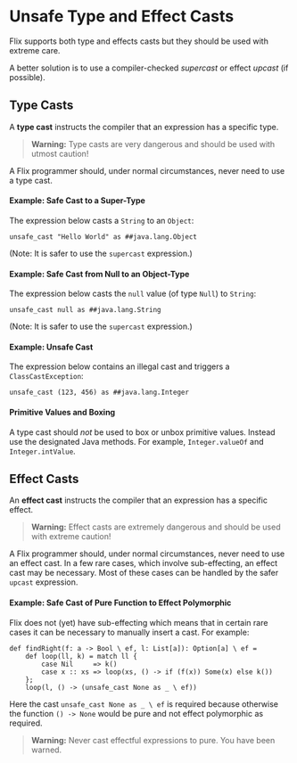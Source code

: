 # Unsafe Type and Effect Casts

Flix supports both type and effects casts but they should be used with extreme
care.

A better solution is to use a compiler-checked _supercast_ or effect _upcast_
(if possible).

## Type Casts

A **type cast** instructs the compiler that an expression has a specific type.

> **Warning️️:** Type casts are very dangerous and should be used with utmost
> caution!

A Flix programmer should, under normal circumstances, never need to use a type
cast. 

#### Example: Safe Cast to a Super-Type

The expression below casts a `String` to an `Object`:

```flix
unsafe_cast "Hello World" as ##java.lang.Object
```

(Note: It is safer to use the `supercast` expression.)

#### Example: Safe Cast from Null to an Object-Type

The expression below casts the `null` value (of type `Null`) to `String`:

```flix
unsafe_cast null as ##java.lang.String
```

(Note: It is safer to use the `supercast` expression.)

#### Example: Unsafe Cast

The expression below contains an illegal cast and triggers a `ClassCastException`:

```flix
unsafe_cast (123, 456) as ##java.lang.Integer
```

#### Primitive Values and Boxing

A type cast should *not* be used to box or unbox primitive values. Instead use
the designated Java methods. For example, `Integer.valueOf` and
`Integer.intValue`.

## Effect Casts

An **effect cast** instructs the compiler that an expression has a specific effect.

> **Warning️️:** Effect casts are extremely dangerous and should be used with
> extreme caution!

A Flix programmer should, under normal circumstances, never need to use an
effect cast. In a few rare cases, which involve sub-effecting, an effect cast
may be necessary. Most of these cases can be handled by the safer `upcast`
expression.

#### Example: Safe Cast of Pure Function to Effect Polymorphic

Flix does not (yet) have sub-effecting which means that in certain rare cases it
can be necessary to manually insert a cast. For example:

```flix
def findRight(f: a -> Bool \ ef, l: List[a]): Option[a] \ ef =
    def loop(ll, k) = match ll {
        case Nil     => k()
        case x :: xs => loop(xs, () -> if (f(x)) Some(x) else k())
    };
    loop(l, () -> (unsafe_cast None as _ \ ef))
```

Here the cast `unsafe_cast None as _ \ ef` is required because otherwise the
function `() -> None` would be pure and not effect polymorphic as required.

> **Warning:** Never cast effectful expressions to pure. You have been warned.
